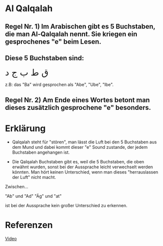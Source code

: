 # Al Qalqalah

## Regel Nr. 1) Im Arabischen gibt es 5 Buchstaben, die man Al-Qalqalah nennt. Sie kriegen ein gesprochenes "e" beim Lesen.

## Diese 5 Buchstaben sind:

<span style="font-size: 22pt">ق ط ب ج د</span>

z.B: das "Ba" wird gesprochen als "Abe", "Ube", "Ibe".

## Regel Nr. 2) Am Ende eines Wortes betont man dieses zusätzlich gesprochene "e" besonders.

# Erklärung
- Qalqalah steht für "stören", man lässt die Luft bei den 5 Buchstaben aus dem Mund und dabei kommt dieser "e" Sound zustande, der jedem Buchstaben angehangen ist.

- Die Qalqalah Buchstaben gibt es, weil die 5 Buchstaben, die oben erwähnt wurden, sonst bei der Aussprache leicht verwechselt werden könnten. Man hört keinen Unterschied, wenn man dieses "herrauslassen der Luft" nicht macht.

Zwischen...

"Ab" und "Ad"
"Äg" und "at"

ist bei der Aussprache kein großer Unterschied zu erkennen.

# Referenzen
[Video](https://youtu.be/pTc77N87HuU)